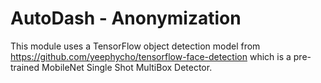 # AutoDash - Anonymization

This module uses a TensorFlow object detection model from
https://github.com/yeephycho/tensorflow-face-detection
which is a pre-trained MobileNet Single Shot MultiBox Detector.
